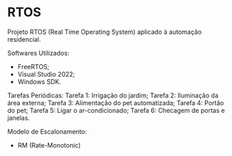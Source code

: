 # RTOS

Projeto RTOS (Real Time Operating System) aplicado à automação residencial.

Softwares Utilizados: 
- FreeRTOS;
- Visual Studio 2022;
- Windows SDK.

Tarefas Periódicas:
  Tarefa 1: Irrigação do jardim;
  Tarefa 2: Iluminação da área externa;
  Tarefa 3: Alimentação do pet automatizada;
  Tarefa 4: Portão do pet;
  Tarefa 5: Ligar o ar-condicionado;
  Tarefa 6: Checagem de portas e janelas.
  
Modelo de Escalonamento: 
- RM (Rate-Monotonic)
